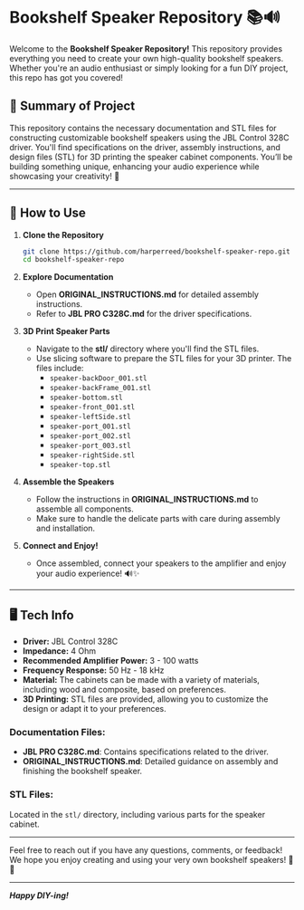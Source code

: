 # Bookshelf Speaker Repository 📚🔊

Welcome to the **Bookshelf Speaker Repository!** This repository provides everything you need to create your own high-quality bookshelf speakers. Whether you're an audio enthusiast or simply looking for a fun DIY project, this repo has got you covered!

## 🌟 Summary of Project
This repository contains the necessary documentation and STL files for constructing customizable bookshelf speakers using the JBL Control 328C driver. You'll find specifications on the driver, assembly instructions, and design files (STL) for 3D printing the speaker cabinet components. You’ll be building something unique, enhancing your audio experience while showcasing your creativity! 🎨

---

## 🔧 How to Use

1. **Clone the Repository**
   ```bash
   git clone https://github.com/harperreed/bookshelf-speaker-repo.git
   cd bookshelf-speaker-repo
   ```

2. **Explore Documentation**
   - Open **ORIGINAL_INSTRUCTIONS.md** for detailed assembly instructions.
   - Refer to **JBL PRO C328C.md** for the driver specifications.
  
3. **3D Print Speaker Parts**
   - Navigate to the **stl/** directory where you'll find the STL files.
   - Use slicing software to prepare the STL files for your 3D printer. The files include:
     - `speaker-backDoor_001.stl`
     - `speaker-backFrame_001.stl`
     - `speaker-bottom.stl`
     - `speaker-front_001.stl`
     - `speaker-leftSide.stl`
     - `speaker-port_001.stl`
     - `speaker-port_002.stl`
     - `speaker-port_003.stl`
     - `speaker-rightSide.stl`
     - `speaker-top.stl`
  
4. **Assemble the Speakers**
   - Follow the instructions in **ORIGINAL_INSTRUCTIONS.md** to assemble all components.
   - Make sure to handle the delicate parts with care during assembly and installation.

5. **Connect and Enjoy!**
   - Once assembled, connect your speakers to the amplifier and enjoy your audio experience! 🔊✨

---

## 🖥️ Tech Info

- **Driver:** JBL Control 328C
- **Impedance:** 4 Ohm
- **Recommended Amplifier Power:** 3 - 100 watts
- **Frequency Response:** 50 Hz - 18 kHz
- **Material:** The cabinets can be made with a variety of materials, including wood and composite, based on preferences.
- **3D Printing:** STL files are provided, allowing you to customize the design or adapt it to your preferences.

### Documentation Files:
- **JBL PRO C328C.md**: Contains specifications related to the driver.
- **ORIGINAL_INSTRUCTIONS.md**: Detailed guidance on assembly and finishing the bookshelf speaker.

### STL Files:
Located in the `stl/` directory, including various parts for the speaker cabinet. 

---

Feel free to reach out if you have any questions, comments, or feedback! We hope you enjoy creating and using your very own bookshelf speakers! 🤗🎶

--- 

***Happy DIY-ing!***
